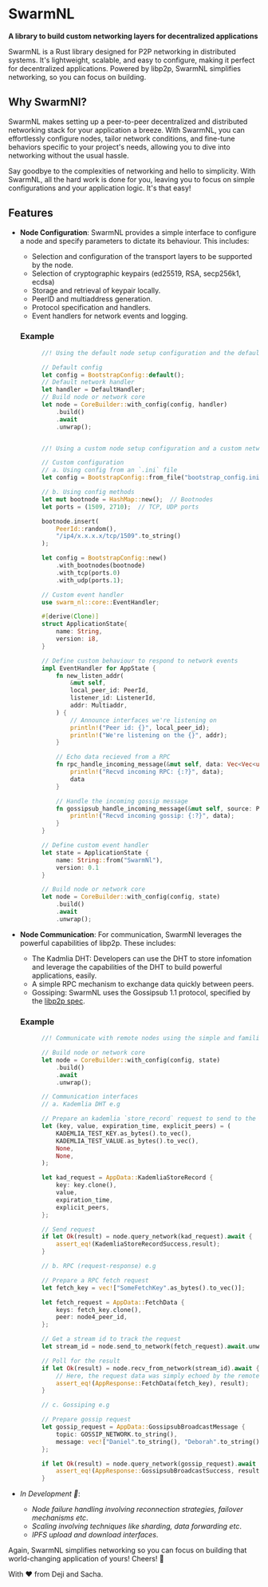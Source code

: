 <!-- <img src="https://github.com/algorealmInc/SwarmNL/blob/c3fe530350ec37755c64b47cba06361d39b3b095/SwarmNl.png" alt="SwarmNl" style="border-radius: 15px !important;"> -->

# SwarmNL
**A library to build custom networking layers for decentralized applications**

SwarmNL is a Rust library designed for P2P networking in distributed systems. It's lightweight, scalable, and easy to configure, making it perfect for decentralized applications. Powered by libp2p, SwarmNL simplifies networking, so you can focus on building.

## Why SwarmNl?
SwarmNL makes setting up a peer-to-peer decentralized and distributed networking stack for your application a breeze. With SwarmNL, you can effortlessly configure nodes, tailor network conditions, and fine-tune behaviors specific to your project's needs, allowing you to dive into networking without the usual hassle.

Say goodbye to the complexities of networking and hello to simplicity. With SwarmNL, all the hard work is done for you, leaving you to focus on simple configurations and your application logic. It's that easy!

## Features

- **Node Configuration**: SwarmNL provides a simple interface to configure a node and specify parameters to dictate its behaviour. This includes:

  - Selection and configuration of the transport layers to be supported by the node.
  - Selection of cryptographic keypairs (ed25519, RSA, secp256k1, ecdsa)
  - Storage and retrieval of keypair locally.
  - PeerID and multiaddress generation.
  - Protocol specification and handlers.
  - Event handlers for network events and logging.

  ### Example

  ```rust
        //! Using the default node setup configuration and the default network event handler

        // Default config
        let config = BootstrapConfig::default();
        // Default network handler
        let handler = DefaultHandler;
        // Build node or network core
        let node = CoreBuilder::with_config(config, handler)
            .build()
            .await
            .unwrap();


        //! Using a custom node setup configuration and a custom network event handler

        // Custom configuration
        // a. Using config from an `.ini` file
        let config = BootstrapConfig::from_file("bootstrap_config.ini");

        // b. Using config methods
        let mut bootnode = HashMap::new();  // Bootnodes
        let ports = (1509, 2710);  // TCP, UDP ports

        bootnode.insert(
            PeerId::random(),
            "/ip4/x.x.x.x/tcp/1509".to_string()
        );

        let config = BootstrapConfig::new()
            .with_bootnodes(bootnode)
            .with_tcp(ports.0)
            .with_udp(ports.1);

        // Custom event handler
        use swarm_nl::core::EventHandler;

        #[derive(Clone)]
        struct ApplicationState{
            name: String,
            version: i8,
        }

        // Define custom behaviour to respond to network events
        impl EventHandler for AppState {
            fn new_listen_addr(
                &mut self,
                local_peer_id: PeerId,
                listener_id: ListenerId,
                addr: Multiaddr,
            ) {
                // Announce interfaces we're listening on
                println!("Peer id: {}", local_peer_id);
                println!("We're listening on the {}", addr);
            }

            // Echo data recieved from a RPC
            fn rpc_handle_incoming_message(&mut self, data: Vec<Vec<u8>>) -> Vec<Vec<u8>> {
                println!("Recvd incoming RPC: {:?}", data);
                data
            }

            // Handle the incoming gossip message
            fn gossipsub_handle_incoming_message(&mut self, source: PeerId, data: Vec<String>) {
                println!("Recvd incoming gossip: {:?}", data);
            }
        }

        // Define custom event handler
        let state = ApplicationState {
            name: String::from("SwarmNl"),
            version: 0.1
        }

        // Build node or network core
        let node = CoreBuilder::with_config(config, state)
            .build()
            .await
            .unwrap();

  ```

- **Node Communication**: For communication, SwarmNl leverages the powerful capabilities of libp2p. These includes:

  - The Kadmlia DHT: Developers can use the DHT to store infomation and leverage the capabilities of the DHT to build powerful applications, easily.
  - A simple RPC mechanism to exchange data quickly between peers.
  - Gossiping: SwarmNL uses the Gossipsub 1.1 protocol, specified by the [libp2p spec](https://github.com/libp2p/specs/blob/master/pubsub/gossipsub/gossipsub-v1.1.md).

  ### Example

  ```rust
        //! Communicate with remote nodes using the simple and familiar async-await paradigm.

        // Build node or network core
        let node = CoreBuilder::with_config(config, state)
            .build()
            .await
            .unwrap();

        // Communication interfaces
        // a. Kademlia DHT e.g

        // Prepare an kademlia `store_record` request to send to the network layer
        let (key, value, expiration_time, explicit_peers) = (
            KADEMLIA_TEST_KEY.as_bytes().to_vec(),
            KADEMLIA_TEST_VALUE.as_bytes().to_vec(),
            None,
            None,
        );

        let kad_request = AppData::KademliaStoreRecord {
            key: key.clone(),
            value,
            expiration_time,
            explicit_peers,
        };

        // Send request
        if let Ok(result) = node.query_network(kad_request).await {
            assert_eq!(KademliaStoreRecordSuccess,result);
  	    }

        // b. RPC (request-response) e.g

        // Prepare a RPC fetch request
        let fetch_key = vec!["SomeFetchKey".as_bytes().to_vec()];

        let fetch_request = AppData::FetchData {
            keys: fetch_key.clone(),
            peer: node4_peer_id,
        };

        // Get a stream id to track the request
        let stream_id = node.send_to_network(fetch_request).await.unwrap();

        // Poll for the result
        if let Ok(result) = node.recv_from_network(stream_id).await {
            // Here, the request data was simply echoed by the remote peer
            assert_eq!(AppResponse::FetchData(fetch_key), result);
        }

        // c. Gossiping e.g

        // Prepare gossip request
        let gossip_request = AppData::GossipsubBroadcastMessage {
            topic: GOSSIP_NETWORK.to_string(),
            message: vec!["Daniel".to_string(), "Deborah".to_string()],
        };

        if let Ok(result) = node.query_network(gossip_request).await {
            assert_eq!(AppResponse::GossipsubBroadcastSuccess, result);
        }

  ```

- _In Development 👷_:
  - _Node failure handling involving reconnection strategies, failover mechanisms etc_.
  - _Scaling involving techniques like sharding, data forwarding etc_.
  - _IPFS upload and download interfaces_.

Again, SwarmNL simplifies networking so you can focus on building that world-changing application of yours! Cheers! 🥂 

With ❤️ from Deji and Sacha.
